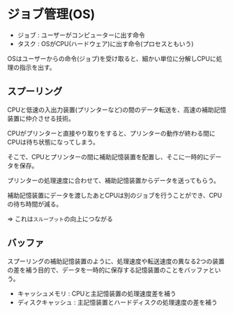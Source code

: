 # ジョブ管理(OS)

- ジョブ : ユーザーがコンピューターに出す命令
- タスク : OSがCPU(ハードウェア)に出す命令(プロセスともいう)

OSはユーザーからの命令(ジョブ)を受け取ると、細かい単位に分解しCPUに処理の指示を出す。

## スプーリング

CPUと低速の入出力装置(プリンターなど)の間のデータ転送を、高速の補助記憶装置に仲介させる技術。

CPUがプリンターと直接やり取りをすると、プリンターの動作が終わる間にCPUは待ち状態になってしまう。

そこで、CPUとプリンターの間に補助記憶装置を配置し、そこに一時的にデータを保存。

プリンターの処理速度に合わせて、補助記憶装置からデータを送ってもらう。

補助記憶装置にデータを渡したあとCPUは別のジョブを行うことができ、CPUの待ち時間が減る。

=> これは`スループット`の向上につながる

## バッファ

スプーリングの補助記憶装置のように、処理速度や転送速度の異なる2つの装置の差を補う目的で、データを一時的に保存する記憶装置のことをバッファという。

- キャッシュメモリ : CPUと主記憶装置の処理速度差を補う
- ディスクキャッシュ : 主記憶装置とハードディスクの処理速度の差を補う

